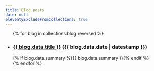 ```yaml
---
title: Blog posts
date: null
eleventyExcludeFromCollections: true
---
```


<ul>
{% for blog in collections.blog reversed %}
  <li>
    <h3><a href="{{ blog.url }}">{{ blog.data.title }}</a> ({{ blog.data.date | datestamp }})</h3>
    {% if blog.data.summary %}{{ blog.data.summary }}{% endif %}
  </li>
{% endfor %}
</ul>
